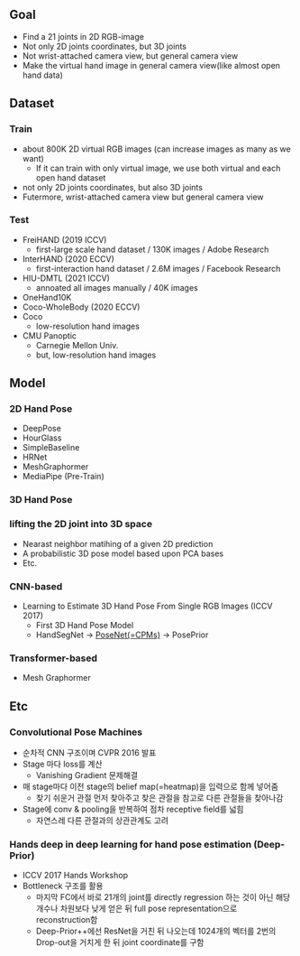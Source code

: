 ## Goal
  - Find a 21 joints in 2D RGB-image
  - Not only 2D joints coordinates, but 3D joints
  - Not wrist-attached camera view, but general camera view
  - Make the virtual hand image in general camera view(like almost open hand data)

## Dataset
### Train
- about 800K 2D virtual RGB images (can increase images as many as we want)
  - If it can train with only virtual image, we use both virtual and each open hand dataset
- not only 2D joints coordinates, but also 3D joints
- Futermore, wrist-attached camera view but general camera view
### Test
- FreiHAND (2019 ICCV) 
	- first-large scale hand dataset / 130K images / Adobe Research 
- InterHAND (2020 ECCV) 
	- first-interaction hand dataset / 2.6M images / Facebook Research 
- HIU-DMTL (2021 ICCV) 
	- annoated all images manually / 40K images 
- OneHand10K 
- Coco-WholeBody (2020 ECCV) 
- Coco 
	- low-resolution hand images 
- CMU Panoptic 
	- Carnegie Mellon Univ. 
	- but, low-resolution hand images 

## Model
### 2D Hand Pose
- DeepPose
- HourGlass
- SimpleBaseline
- HRNet
- MeshGraphormer
- MediaPipe (Pre-Train)

### 3D Hand Pose
### lifting the 2D joint into 3D space
-  Nearast neighbor matihing of a given 2D prediction
-  A probabilistic 3D pose model based upon PCA bases
-  Etc.
### CNN-based
- Learning to Estimate 3D Hand Pose From Single RGB Images (ICCV 2017)
  - First 3D Hand Pose Model
  - HandSegNet -> [PoseNet(=CPMs)](#convolutional-pose-machines) -> PosePrior
				
### Transformer-based
- Mesh Graphormer


## Etc
### Convolutional Pose Machines
- 순차적 CNN 구조이며 CVPR 2016 발표
- Stage 마다 loss를 계산 
  - Vanishing Gradient 문제해결
- 매 stage마다 이전 stage의 belief map(=heatmap)을 입력으로 함께 넣어줌
  - 찾기 쉬운거 관절 먼저 찾아주고 찾은 관절을 참고로 다른 관절들을 찾아나감
- Stage에 conv & pooling을 반복하여 점차 receptive field를 넓힘
  - 자연스레 다른 관절과의 상관관계도 고려
### Hands deep in deep learning for hand pose estimation (Deep-Prior)
- ICCV 2017 Hands Workshop
- Bottleneck 구조를 활용
	- 마지막 FC에서 바로 21개의 joint를 directly regression 하는 것이 아닌 해당 개수나 차원보다 낮게 얻은 뒤 full pose representation으로 reconstruction함
	- Deep-Prior++에선 ResNet을 거친 뒤 나오는데 1024개의 벡터를 2번의 Drop-out을 거치게 한 뒤 joint coordinate를 구함